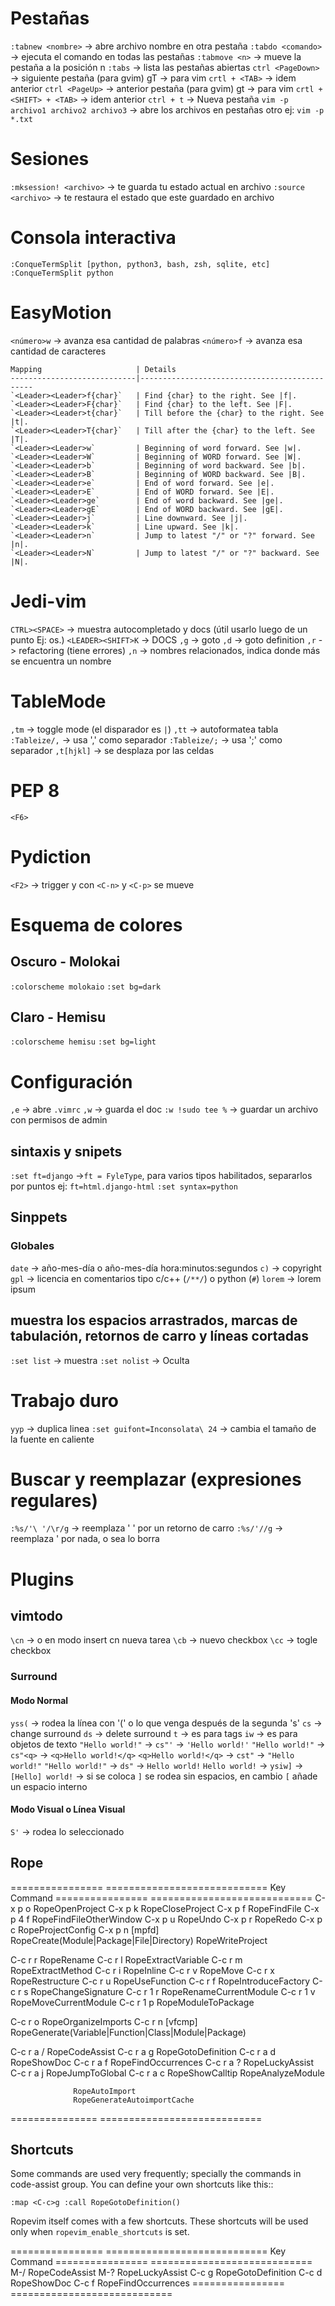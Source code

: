 # Pestañas

`:tabnew <nombre>` -> abre archivo nombre en otra pestaña
`:tabdo <comando>` -> ejecuta el comando en todas las pestañas
`:tabmove <n>` -> mueve la pestaña a la posición n
`:tabs` -> lista las pestañas abiertas
`ctrl <PageDown>` -> siguiente pestaña (para gvim) gT -> para vim
`crtl + <TAB>` -> idem anterior
`ctrl <PageUp>` -> anterior pestaña (para gvim) gt -> para vim
`crtl + <SHIFT> + <TAB>` -> idem anterior
`ctrl + t` -> Nueva pestaña
`vim -p archivo1 archivo2 archivo3`  -> abre los archivos en pestañas otro ej: `vim -p *.txt`

# Sesiones

`:mksession! <archivo>` -> te guarda tu estado actual en archivo
`:source <archivo>` -> te restaura el estado que este guardado en archivo

# Consola interactiva
`:ConqueTermSplit [python, python3, bash, zsh, sqlite, etc]`
`:ConqueTermSplit python`

# EasyMotion
`<número>w` -> avanza esa cantidad de palabras
`<número>f` -> avanza esa cantidad de caracteres

    Mapping                     | Details
    ----------------------------|----------------------------------------------
    `<Leader><Leader>f{char}`   | Find {char} to the right. See |f|.
    `<Leader><Leader>F{char}`   | Find {char} to the left. See |F|.
    `<Leader><Leader>t{char}`   | Till before the {char} to the right. See |t|.
    `<Leader><Leader>T{char}`   | Till after the {char} to the left. See |T|.
    `<Leader><Leader>w`         | Beginning of word forward. See |w|.
    `<Leader><Leader>W`         | Beginning of WORD forward. See |W|.
    `<Leader><Leader>b`         | Beginning of word backward. See |b|.
    `<Leader><Leader>B`         | Beginning of WORD backward. See |B|.
    `<Leader><Leader>e`         | End of word forward. See |e|.
    `<Leader><Leader>E`         | End of WORD forward. See |E|.
    `<Leader><Leader>ge`        | End of word backward. See |ge|.
    `<Leader><Leader>gE`        | End of WORD backward. See |gE|.
    `<Leader><Leader>j`         | Line downward. See |j|.
    `<Leader><Leader>k`         | Line upward. See |k|.
    `<Leader><Leader>n`         | Jump to latest "/" or "?" forward. See |n|.
    `<Leader><Leader>N`         | Jump to latest "/" or "?" backward. See |N|.

# Jedi-vim
`CTRL><SPACE>` -> muestra autocompletado y docs (útil usarlo luego de un punto Ej: os.)
`<LEADER><SHIFT>K` -> DOCS
`,g` -> goto
`,d` -> goto definition
`,r` -> refactoring (tiene errores)
`,n` -> nombres relacionados, indica donde más se encuentra un nombre

# TableMode
`,tm` -> toggle mode (el disparador es `|`)
`,tt` -> autoformatea tabla
`:Tableize/,` -> usa ',' como separador
`:Tableize/;` -> usa ';' como separador
`,t[hjkl]` -> se desplaza por las celdas

# PEP 8
`<F6>`

# Pydiction
`<F2>` -> trigger y con `<C-n>` y `<C-p>` se mueve

# Esquema de colores
## Oscuro - Molokai
`:colorscheme molokaio`
`:set bg=dark`

## Claro - Hemisu
`:colorscheme hemisu`
`:set bg=light`

# Configuración

`,e` -> abre `.vimrc`
`,w` -> guarda el doc
`:w !sudo tee %`   -> guardar un archivo con permisos de admin

## sintaxis y snipets

`:set ft=django`			->`ft = FyleType`, para varios tipos habilitados, separarlos por puntos ej: `ft=html.django-html`
`:set syntax=python`

## Sinppets
### Globales
`date` -> año-mes-día o año-mes-día hora:minutos:segundos
`c)`	-> copyright
`gpl`	-> licencia en comentarios tipo c/c++ (`/**/`) o python (`#`)
`lorem`	-> lorem ipsum

## muestra los espacios arrastrados, marcas de tabulación, retornos de carro y líneas cortadas

`:set list`	-> muestra
`:set nolist`	-> Oculta

# Trabajo duro

`yyp` -> duplica linea
`:set guifont=Inconsolata\ 24`       -> cambia el tamaño de la fuente en caliente

Buscar y reemplazar (expresiones regulares)
===========================
`:%s/'\ '/\r/g`      -> reemplaza ' ' por un retorno de carro
`:%s/'//g`           -> reemplaza ' por nada, o sea lo borra

Plugins
===========================

vimtodo
---------------------------
`\cn`  -> o en modo insert cn<space> nueva tarea
`\cb`  -> nuevo checkbox
`\cc`  -> togle checkbox

### Surround ###
#### Modo Normal
`yss(` -> rodea la línea con '(' o lo que venga después de la segunda 's'
`cs` -> change surround
`ds` -> delete surround
`t` -> es para tags
`iw` -> es para objetos de texto
`"Hello world!"` -> `cs"'` -> `'Hello world!'`
`"Hello world!"` -> `cs"<q>` -> `<q>Hello world!</q>`
`<q>Hello world!</q>` -> `cst"` -> `"Hello world!"`
`"Hello world!"` -> `ds"` -> `Hello world!`
`Hello world!` -> `ysiw]` -> `[Hello] world!`
-> si se coloca `]` se rodea sin espacios, en cambio `[` añade un espacio interno

#### Modo Visual o Línea Visual
`S'` -> rodea lo seleccionado

Rope
---------------------------


================  ============================
Key               Command
================  ============================
C-x p o           RopeOpenProject
C-x p k           RopeCloseProject
C-x p f           RopeFindFile
C-x p 4 f         RopeFindFileOtherWindow
C-x p u           RopeUndo
C-x p r           RopeRedo
C-x p c           RopeProjectConfig
C-x p n [mpfd]    RopeCreate(Module|Package|File|Directory)
                  RopeWriteProject

C-c r r           RopeRename
C-c r l           RopeExtractVariable
C-c r m           RopeExtractMethod
C-c r i           RopeInline
C-c r v           RopeMove
C-c r x           RopeRestructure
C-c r u           RopeUseFunction
C-c r f           RopeIntroduceFactory
C-c r s           RopeChangeSignature
C-c r 1 r         RopeRenameCurrentModule
C-c r 1 v         RopeMoveCurrentModule
C-c r 1 p         RopeModuleToPackage

C-c r o           RopeOrganizeImports
C-c r n [vfcmp]   RopeGenerate(Variable|Function|Class|Module|Package)

C-c r a /         RopeCodeAssist
C-c r a g         RopeGotoDefinition
C-c r a d         RopeShowDoc
C-c r a f         RopeFindOccurrences
C-c r a ?         RopeLuckyAssist
C-c r a j         RopeJumpToGlobal
C-c r a c         RopeShowCalltip
                  RopeAnalyzeModule

                  RopeAutoImport
                  RopeGenerateAutoimportCache
===============   ============================


Shortcuts
---------

Some commands are used very frequently; specially the commands in
code-assist group.  You can define your own shortcuts like this::

  `:map <C-c>g :call RopeGotoDefinition()`

Ropevim itself comes with a few shortcuts.  These shortcuts will be
used only when ``ropevim_enable_shortcuts`` is set.

================  ============================
Key               Command
================  ============================
M-/               RopeCodeAssist
M-?               RopeLuckyAssist
C-c g             RopeGotoDefinition
C-c d             RopeShowDoc
C-c f             RopeFindOccurrences
================  ============================
